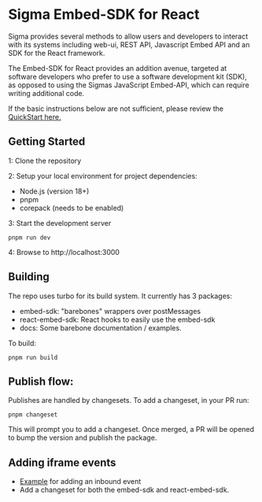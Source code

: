 # Sigma Embed-SDK for React
Sigma provides several methods to allow users and developers to interact with its systems including web-ui, REST API, Javascript Embed API and an SDK for the React framework.

The Embed-SDK for React provides an addition avenue, targeted at software developers who prefer to use a software development kit (SDK), as opposed to using the Sigmas JavaScript Embed-API, which can require writing additional code. 

If the basic instructions below are not sufficient, please review the [QuickStart here.](https://quickstarts.sigmacomputing.com/guide/embedding_15_embed_sdk/index.html?index=..%2F..index#0)

## Getting Started
1: Clone the repository

2: Setup your local environment for project dependencies:
- Node.js (version 18+)
- pnpm
- corepack (needs to be enabled)

3: Start the development server
```code
pnpm run dev
```

4: Browse to http://localhost:3000

## Building
The repo uses turbo for its build system. It currently has 3 packages:

- embed-sdk: "barebones" wrappers over postMessages
- react-embed-sdk: React hooks to easily use the embed-sdk
- docs: Some barebone documentation / examples.

To build:
```code
pnpm run build
```

## Publish flow:
Publishes are handled by changesets. To add a changeset, in your PR run:
```code
pnpm changeset
```

This will prompt you to add a changeset. Once merged, a PR will be opened to bump the version and publish the package.

## Adding iframe events
- [Example](https://github.com/sigmacomputing/embed-sdk/pull/31) for adding an inbound event
- Add a changeset for both the embed-sdk and react-embed-sdk.
